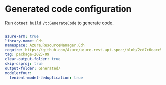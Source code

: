 # Generated code configuration

Run `dotnet build /t:GenerateCode` to generate code.

``` yaml

azure-arm: true
library-name: Cdn
namespace: Azure.ResourceManager.Cdn
require: https://github.com/Azure/azure-rest-api-specs/blob/2cd7c6eacc5430d8956885e8d19b87ce3f3ebd6e/specification/cdn/resource-manager/readme.md
tag: package-2020-09
clear-output-folder: true
skip-csproj: true
output-folder: Generated/
modelerfour:
  lenient-model-deduplication: true
```
